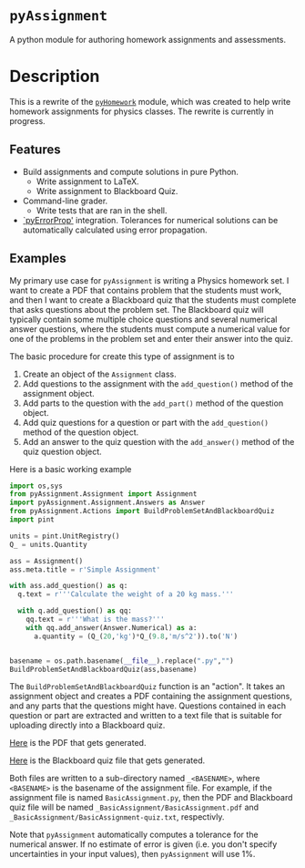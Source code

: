 # `pyAssignment`

A python module for authoring homework assignments and assessments.

# Description

This is a rewrite of the [`pyHomework`](https://github.com/CD3/pyHomework) module, which was created to help
write homework assignments for physics classes. The rewrite is currently in progress.

## Features

- Build assignments and compute solutions in pure Python.
    - Write assignment to LaTeX.
    - Write assignment to Blackboard Quiz.
- Command-line grader.
    - Write tests that are ran in the shell.
- [`pyErrorProp'](https://github.com/CD3/pyErrorProp) integration. Tolerances for numerical solutions
  can be automatically calculated using error propagation.

## Examples

My primary use case for `pyAssignment` is writing a Physics homework set. I want to create a PDF that contains
problem that the students must work, and then I want to create a Blackboard quiz that the students must complete
that asks questions about the problem set. The Blackboard quiz will typically contain some multiple choice questions
and several numerical answer questions, where the students must compute a numerical value for one of the problems
in the problem set and enter their answer into the quiz.

The basic procedure for create this type of assignment is to

1. Create an object of the `Assignment` class.
1. Add questions to the assignment with the `add_question()` method of the assignment object.
1. Add parts to the question with the `add_part()` method of the question object.
1. Add quiz questions for a question  or part with the `add_question()` method of the question object.
1. Add an answer to the quiz question with the `add_answer()` method of the quiz question object.

Here is a basic working example

```python
import os,sys
from pyAssignment.Assignment import Assignment
import pyAssignment.Assignment.Answers as Answer
from pyAssignment.Actions import BuildProblemSetAndBlackboardQuiz
import pint

units = pint.UnitRegistry()
Q_ = units.Quantity

ass = Assignment()
ass.meta.title = r'Simple Assignment'

with ass.add_question() as q:
  q.text = r'''Calculate the weight of a 20 kg mass.'''

  with q.add_question() as qq:
    qq.text = r'''What is the mass?'''
    with qq.add_answer(Answer.Numerical) as a:
      a.quantity = (Q_(20,'kg')*Q_(9.8,'m/s^2')).to('N')


basename = os.path.basename(__file__).replace(".py","")
BuildProblemSetAndBlackboardQuiz(ass,basename)

```

The `BuildProblemSetAndBlackboardQuiz` function is an "action". It takes an assignment object and creates a PDF containing
the assignment questions, and any parts that the questions might have. Questions contained in each question or part
are extracted and written to a text file that is suitable for uploading directly into a Blackboard quiz.

[Here](.doc/examples/_BasicAssignment/BasicAssignment.pdf) is the PDF that gets generated.

[Here](.doc/examples/_BasicAssignment/BasicAssignment-quiz.txt) is the Blackboard quiz file that gets generated.

Both files are written to a sub-directory named `_<BASENAME>`, where
`<BASENAME>` is the basename of the assignment file. For example, if the
assignment file is named `BasicAssignment.py`, then the PDF and Blackboard quiz
file will be named `_BasicAssignment/BasicAssignment.pdf` and
`_BasicAssignment/BasicAssignment-quiz.txt`, respectivly.

Note that `pyAssignment` automatically computes a tolerance for the numerical answer. If no estimate of error
is given (i.e. you don't specify uncertainties in your input values), then `pyAssignment` will use 1%.
